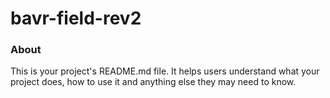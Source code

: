 bavr-field-rev2
===============

### About

This is your project's README.md file. It helps users understand what your
project does, how to use it and anything else they may need to know.